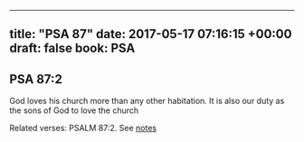 
---
title: "PSA 87"
date: 2017-05-17 07:16:15 +00:00
draft: false
book: PSA
---

## PSA 87:2

God loves his church more than any other habitation. It is also our duty as the sons of God to love the church

Related verses: PSALM 87:2. See [notes](https://my.bible.com/notes/2636953692289098531)

